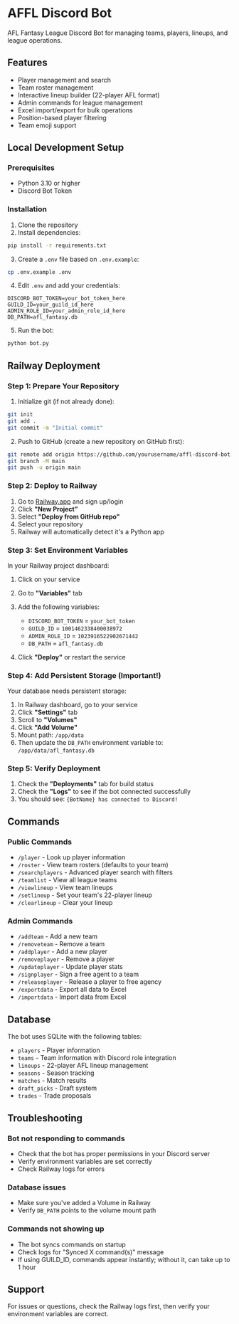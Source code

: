 # AFFL Discord Bot

AFL Fantasy League Discord Bot for managing teams, players, lineups, and league operations.

## Features

- Player management and search
- Team roster management
- Interactive lineup builder (22-player AFL format)
- Admin commands for league management
- Excel import/export for bulk operations
- Position-based player filtering
- Team emoji support

## Local Development Setup

### Prerequisites
- Python 3.10 or higher
- Discord Bot Token

### Installation

1. Clone the repository
2. Install dependencies:
```bash
pip install -r requirements.txt
```

3. Create a `.env` file based on `.env.example`:
```bash
cp .env.example .env
```

4. Edit `.env` and add your credentials:
```env
DISCORD_BOT_TOKEN=your_bot_token_here
GUILD_ID=your_guild_id_here
ADMIN_ROLE_ID=your_admin_role_id_here
DB_PATH=afl_fantasy.db
```

5. Run the bot:
```bash
python bot.py
```

## Railway Deployment

### Step 1: Prepare Your Repository

1. Initialize git (if not already done):
```bash
git init
git add .
git commit -m "Initial commit"
```

2. Push to GitHub (create a new repository on GitHub first):
```bash
git remote add origin https://github.com/yourusername/affl-discord-bot.git
git branch -M main
git push -u origin main
```

### Step 2: Deploy to Railway

1. Go to [Railway.app](https://railway.app/) and sign up/login
2. Click **"New Project"**
3. Select **"Deploy from GitHub repo"**
4. Select your repository
5. Railway will automatically detect it's a Python app

### Step 3: Set Environment Variables

In your Railway project dashboard:

1. Click on your service
2. Go to **"Variables"** tab
3. Add the following variables:
   - `DISCORD_BOT_TOKEN` = `your_bot_token`
   - `GUILD_ID` = `1001462338400038972`
   - `ADMIN_ROLE_ID` = `1023916522902671442`
   - `DB_PATH` = `afl_fantasy.db`

4. Click **"Deploy"** or restart the service

### Step 4: Add Persistent Storage (Important!)

Your database needs persistent storage:

1. In Railway dashboard, go to your service
2. Click **"Settings"** tab
3. Scroll to **"Volumes"**
4. Click **"Add Volume"**
5. Mount path: `/app/data`
6. Then update the `DB_PATH` environment variable to: `/app/data/afl_fantasy.db`

### Step 5: Verify Deployment

1. Check the **"Deployments"** tab for build status
2. Check the **"Logs"** to see if the bot connected successfully
3. You should see: `{BotName} has connected to Discord!`

## Commands

### Public Commands
- `/player` - Look up player information
- `/roster` - View team rosters (defaults to your team)
- `/searchplayers` - Advanced player search with filters
- `/teamlist` - View all league teams
- `/viewlineup` - View team lineups
- `/setlineup` - Set your team's 22-player lineup
- `/clearlineup` - Clear your lineup

### Admin Commands
- `/addteam` - Add a new team
- `/removeteam` - Remove a team
- `/addplayer` - Add a new player
- `/removeplayer` - Remove a player
- `/updateplayer` - Update player stats
- `/signplayer` - Sign a free agent to a team
- `/releaseplayer` - Release a player to free agency
- `/exportdata` - Export all data to Excel
- `/importdata` - Import data from Excel

## Database

The bot uses SQLite with the following tables:
- `players` - Player information
- `teams` - Team information with Discord role integration
- `lineups` - 22-player AFL lineup management
- `seasons` - Season tracking
- `matches` - Match results
- `draft_picks` - Draft system
- `trades` - Trade proposals

## Troubleshooting

### Bot not responding to commands
- Check that the bot has proper permissions in your Discord server
- Verify environment variables are set correctly
- Check Railway logs for errors

### Database issues
- Make sure you've added a Volume in Railway
- Verify `DB_PATH` points to the volume mount path

### Commands not showing up
- The bot syncs commands on startup
- Check logs for "Synced X command(s)" message
- If using GUILD_ID, commands appear instantly; without it, can take up to 1 hour

## Support

For issues or questions, check the Railway logs first, then verify your environment variables are correct.

